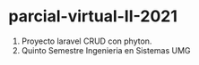 # parcial-virtual-II-2021

1. Proyecto laravel CRUD con phyton.
2. Quinto Semestre Ingenieria en Sistemas UMG
